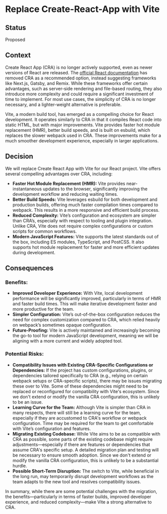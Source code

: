 # Replace Create-React-App with Vite

## Status

Proposed

## Context

Create React App (CRA) is no longer actively supported, even as newer versions of React are released. The [official React documentation](https://react.dev/learn/start-a-new-react-project) has removed CRA as a recommended option, instead suggesting frameworks like Next.js, Gatsby, and Remix. While these frameworks offer certain advantages, such as server-side rendering and file-based routing, they also introduce more complexity and could require a significant investment of time to implement. For most use cases, the simplicity of CRA is no longer necessary, and a lighter-weight alternative is preferable.

Vite, a modern build tool, has emerged as a compelling choice for React development. It operates similarly to CRA in that it compiles React code into static HTML, but with major improvements. Vite provides faster hot module replacement (HMR), better build speeds, and is built on esbuild, which replaces the slower webpack used in CRA. These improvements make for a much smoother development experience, especially in larger applications.

## Decision

We will replace Create React App with Vite for our React project. Vite offers several compelling advantages over CRA, including:

- **Faster Hot Module Replacement (HMR):** Vite provides near-instantaneous updates to the browser, significantly improving the development workflow and reducing waiting times.
- **Better Build Speeds:** Vite leverages esbuild for both development and production builds, offering much faster compilation times compared to webpack. This results in a more responsive and efficient build process.
- **Reduced Complexity:** Vite’s configuration and ecosystem are simpler than CRA’s, especially with respect to tooling and plugin integration. Unlike CRA, Vite does not require complex configurations or custom scripts for common workflows.
- **Modern JavaScript Features:** Vite supports the latest standards out of the box, including ES modules, TypeScript, and PostCSS. It also supports hot module replacement for faster and more efficient updates during development.

## Consequences

### Benefits:
- **Improved Developer Experience:** With Vite, local development performance will be significantly improved, particularly in terms of HMR and faster build times. This will make iterative development faster and more productive for the team.
- **Simpler Configuration:** Vite’s out-of-the-box configuration reduces the need for complex customization compared to CRA, which relied heavily on webpack’s sometimes opaque configuration.
- **Future-Proofing:** Vite is actively maintained and increasingly becoming the go-to tool for modern JavaScript development, meaning we will be aligning with a more current and widely adopted tool.

### Potential Risks:
- **Compatibility Issues with Existing CRA-Specific Configurations or Dependencies:** If the project has custom configurations, plugins, or dependencies tailored specifically to CRA (e.g., relying on certain webpack setups or CRA-specific scripts), there may be issues migrating these over to Vite. Some of these dependencies might need to be replaced or reconfigured for compatibility with Vite's ecosystem. Since we don't extend or modify the vanilla CRA configuration, this is unlikely to be an issue.
- **Learning Curve for the Team:** Although Vite is simpler than CRA in many respects, there will still be a learning curve for the team, especially if they are accustomed to CRA's workflow or webpack configuration. Time may be required for the team to get comfortable with Vite’s configuration and features.
- **Migrating Existing Codebase:** While Vite aims to be as compatible with CRA as possible, some parts of the existing codebase might require adjustments—especially if there are features or dependencies that assume CRA's specific setup. A detailed migration plan and testing will be necessary to ensure smooth adoption. Since we don't extend or modify the vanilla CRA configuration, this is unlikely to be a substantial hurdle.
- **Possible Short-Term Disruption:** The switch to Vite, while beneficial in the long run, may temporarily disrupt development workflows as the team adapts to the new tool and resolves compatibility issues.

In summary, while there are some potential challenges with the migration, the benefits—particularly in terms of faster builds, improved developer experience, and reduced complexity—make Vite a strong alternative to CRA.

